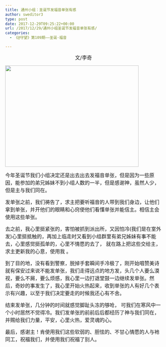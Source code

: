 ```yaml
---
title: 通州小组：圣诞节发福音单张有感
author: sweditor3
type: post
date: 2017-12-29T09:25:22+00:00
url: /2017/12/29/通州小组圣诞节发福音单张有感/
categories:
  - 《@守望》第109期——圣诞·福音

---
```

<p style="text-align: center;">
  <span style="font-size: 12pt;">文/李奇</span>
</p>

<img class="aligncenter  wp-image-16248" src="http://t5.shwchurch.org/wp-content/uploads/2017/12/微信图片_20171229154850.jpg" alt="" width="429" height="325" />

<span style="font-size: 12pt;">今年圣诞节我们小组决定还是出去出去发福音单张，但是因为一些原因，能参加的弟兄姊妹不到小组人数的一半，但是感谢神，虽然人少，但是主与我们同在。</span>

<span style="font-size: 12pt;">发单张之前，我们祷告了，求主把要听福音的人带到我们身边，让他们拿到单张，并开他们的眼睛和心窍使他们看懂单张并能信主。相信主会使用这些单张。</span>

<span style="font-size: 12pt;">去之前，我心里挺紧张的，害怕被抓到派出所，又因怕冷(我们是在室外发)心里挺抵触的，再加上临走时又看到小组群里有弟兄姊妹有事不能去，心里感觉挺孤单的，心里不情愿的去了， 就在路上把这些交给主，求主更新我的心意，使用我 。</span>

<span style="font-size: 12pt;">到了目的地，没有看到警察，脱掉手套瞬间手冷极了，刚开始唱赞美诗就有保安过来说不能发单张，我们走得远点的地方发，头几个人要么漠视，要么不屑，要么烦感，我心里一边打退堂鼓一边继续发单张。然后，奇妙的事发生了，我心里开始火热起来，收到单张的人有好几个表示有兴趣，以至于我们决定要走的时候我还心有不舍。</span>

<span style="font-size: 12pt;">结束发单张，几分钟的时间就感觉脚趾头冻的够呛， 可我们在寒风中一个小时居然不觉得冷。我们发单张的前前后后都经历了神与我们同在，并赐给我们力量，平安，心里火热，爱灵魂的心。</span>

<span style="font-size: 12pt;">最后，感谢主！肯使用我们这些软弱的、胆怯的、不甘心情愿的人与衪同工，祝福我们，并使用我们祝福了别人。</span>